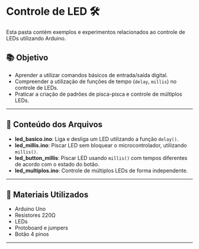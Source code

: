 # Controle de LED 🛠️

Esta pasta contém exemplos e experimentos relacionados ao controle de LEDs utilizando Arduino.

## 📚 Objetivo

- Aprender a utilizar comandos básicos de entrada/saída digital.
- Compreender a utilização de funções de tempo (`delay`, `millis`) no controle de LEDs.
- Praticar a criação de padrões de pisca-pisca e controle de múltiplos LEDs.

---

## 📄 Conteúdo dos Arquivos

- **led_basico.ino**: Liga e desliga um LED utilizando a função `delay()`.
- **led_millis.ino**: Piscar LED sem bloquear o microcontrolador, utilizando `millis()`.
- **led_button_millis**: Piscar LED usando `millis()` com tempos diferentes de acordo com o estado do botão.
- **led_multiplos.ino**: Controle de múltiplos LEDs de forma independente.

---

## 🔌 Materiais Utilizados

- Arduino Uno
- Resistores 220Ω
- LEDs
- Protoboard e jumpers
- Botão 4 pinos

---

